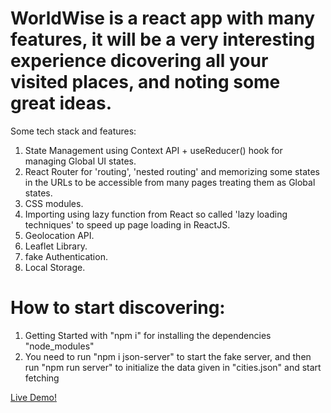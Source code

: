 # WorldWise is a react app with many features, it will be a very interesting experience dicovering all your visited places, and noting some great ideas.

Some tech stack and features:

1. State Management using Context API + useReducer() hook for managing Global UI states.
2. React Router for 'routing', 'nested routing' and memorizing some states in the URLs to be accessible from many pages treating them as Global states.
3. CSS modules.
4. Importing using lazy function from React so called 'lazy loading techniques' to speed up page loading in ReactJS.
5. Geolocation API.
6. Leaflet Library.
7. fake Authentication.
8. Local Storage.

# How to start discovering:

1. Getting Started with "npm i" for installing the dependencies "node_modules"
2. You need to run "npm i json-server" to start the fake server, and then run "npm run server" to initialize the data given in "cities.json" and start fetching

[Live Demo!](https://moabdelwahed98.github.io/react-quiz/)
